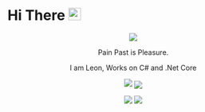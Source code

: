 <h1>Hi There <img src="https://media.giphy.com/media/hvRJCLFzcasrR4ia7z/giphy.gif" width="25px"></h1>
<p align="center">
   <img src="https://raw.github.com/CuteLeon/CuteLeon/master/README/Leon.gif" align="center"/>
   <p align="center">Pain Past is Pleasure.</p>
   <p align="center">I am Leon, Works on C# and .Net Core</p>
</p>

<p align="center">
   <img src="https://github-profile-trophy.vercel.app/?username=CuteLeon&theme=monokai&no-bg=true&margin-w=5&column=7"/>
   <img src="https://activity-graph.herokuapp.com/graph?username=CuteLeon&theme=minimal" align="center"/>
   <div align="center">
      <img src="https://github-readme-stats.vercel.app/api?username=CuteLeon&count_private=true&include_all_commits=true&show_icons=true&hide=contribs" />
      <img src="https://github-readme-stats.vercel.app/api/top-langs/?username=CuteLeon&layout=compact" />
   </div>
</p>
